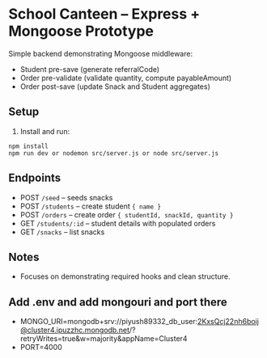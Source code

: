 # School Canteen – Express + Mongoose Prototype

Simple backend demonstrating Mongoose middleware:
- Student pre-save (generate referralCode)
- Order pre-validate (validate quantity, compute payableAmount)
- Order post-save (update Snack and Student aggregates)

## Setup
1. Install and run:
```
npm install
npm run dev or nodemon src/server.js or node src/server.js
```

## Endpoints
- POST `/seed` – seeds snacks
- POST `/students` – create student `{ name }`
- POST `/orders` – create order `{ studentId, snackId, quantity }`
- GET `/students/:id` – student details with populated orders
- GET `/snacks` – list snacks

## Notes
- Focuses on demonstrating required hooks and clean structure.

## Add .env and add mongouri and port there 
- MONGO_URI=mongodb+srv://piyush89332_db_user:2KxsQcj22nh6boij@cluster4.ipuzzhc.mongodb.net/?retryWrites=true&w=majority&appName=Cluster4
- PORT=4000
